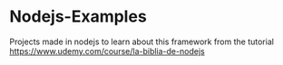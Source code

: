 # Nodejs-Examples
Projects made in nodejs to learn about this framework from the tutorial https://www.udemy.com/course/la-biblia-de-nodejs
